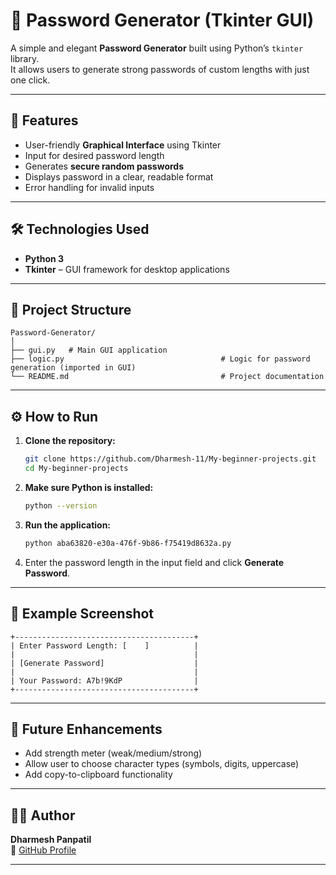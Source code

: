 
# 🧩 Password Generator (Tkinter GUI)

A simple and elegant **Password Generator** built using Python’s `tkinter` library.  
It allows users to generate strong passwords of custom lengths with just one click.

---

## 🚀 Features
- User-friendly **Graphical Interface** using Tkinter  
- Input for desired password length  
- Generates **secure random passwords**  
- Displays password in a clear, readable format  
- Error handling for invalid inputs  

---

## 🛠️ Technologies Used
- **Python 3**
- **Tkinter** – GUI framework for desktop applications

---

## 📂 Project Structure
```
Password-Generator/
│
├── gui.py   # Main GUI application
├── logic.py                                   # Logic for password generation (imported in GUI)
└── README.md                                  # Project documentation
```

---

## ⚙️ How to Run

1. **Clone the repository:**
   ```bash
   git clone https://github.com/Dharmesh-11/My-beginner-projects.git
   cd My-beginner-projects

   ```

2. **Make sure Python is installed:**
   ```bash
   python --version
   ```

3. **Run the application:**
   ```bash
   python aba63820-e30a-476f-9b86-f75419d8632a.py
   ```

4. Enter the password length in the input field and click **Generate Password**.

---

## 📸 Example Screenshot
```
+----------------------------------------+
| Enter Password Length: [    ]          |
|                                        |
| [Generate Password]                    |
|                                        |
| Your Password: A7b!9KdP                |
+----------------------------------------+
```

---

## 🧠 Future Enhancements
- Add strength meter (weak/medium/strong)  
- Allow user to choose character types (symbols, digits, uppercase)  
- Add copy-to-clipboard functionality  

---

## 👨‍💻 Author
**Dharmesh Panpatil**  
🔗 [GitHub Profile](https://github.com/Dharmesh-11)

---
